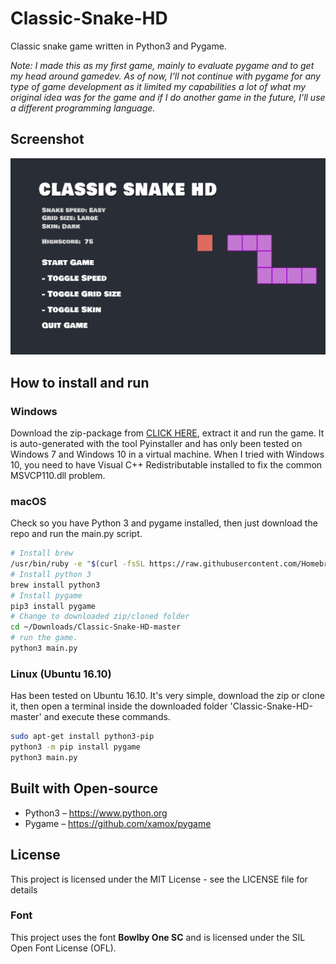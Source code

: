 # Classic-Snake-HD
Classic snake game written in Python3 and Pygame.

*Note:
I made this as my first game, mainly to evaluate pygame and to get my head around gamedev. As of now, I'll not continue with pygame for any type of game development as it limited my capabilities a lot of what my original idea was for the game and if I do another game in the future, I'll use a different programming language.*

## Screenshot

![Screenshot of version 1.0](/screenshot.png?raw=true "Screenshot of version 1.0")

## How to install and run

### Windows
Download the zip-package from [CLICK HERE](https://github.com/renegadevi/Classic-Snake-HD/releases), extract it and run the game. It is auto-generated with the tool Pyinstaller and has only been tested on Windows 7 and Windows 10 in a virtual machine. When I tried with Windows 10, you need to have Visual C++ Redistributable installed to fix the common MSVCP110.dll problem.

### macOS
Check so you have Python 3 and pygame installed, then just download the repo and run the main.py script.

```sh
# Install brew
/usr/bin/ruby -e "$(curl -fsSL https://raw.githubusercontent.com/Homebrew/install/master/install)"
# Install python 3
brew install python3
# Install pygame
pip3 install pygame
# Change to downloaded zip/cloned folder
cd ~/Downloads/Classic-Snake-HD-master
# run the game.
python3 main.py
```

### Linux (Ubuntu 16.10)
Has been tested on Ubuntu 16.10. It's very simple, download the zip or clone it,
then open a terminal inside the downloaded folder 'Classic-Snake-HD-master' and
execute these commands.
```sh
sudo apt-get install python3-pip
python3 -m pip install pygame
python3 main.py
```

## Built with Open-source

- Python3 – https://www.python.org
- Pygame – https://github.com/xamox/pygame

## License

This project is licensed under the MIT License - see the LICENSE file for details

### Font

This project uses the font **Bowlby One SC** and is licensed under the SIL Open Font License (OFL).  
